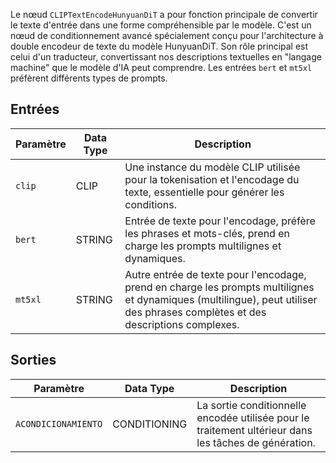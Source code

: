 Le nœud `CLIPTextEncodeHunyuanDiT` a pour fonction principale de convertir le texte d'entrée dans une forme compréhensible par le modèle. C'est un nœud de conditionnement avancé spécialement conçu pour l'architecture à double encodeur de texte du modèle HunyuanDiT.
Son rôle principal est celui d'un traducteur, convertissant nos descriptions textuelles en "langage machine" que le modèle d'IA peut comprendre. Les entrées `bert` et `mt5xl` préfèrent différents types de prompts.

## Entrées

| Paramètre | Data Type | Description |
|-----------|-----------|-------------|
| `clip` | CLIP | Une instance du modèle CLIP utilisée pour la tokenisation et l'encodage du texte, essentielle pour générer les conditions. |
| `bert` | STRING | Entrée de texte pour l'encodage, préfère les phrases et mots-clés, prend en charge les prompts multilignes et dynamiques. |
| `mt5xl` | STRING | Autre entrée de texte pour l'encodage, prend en charge les prompts multilignes et dynamiques (multilingue), peut utiliser des phrases complètes et des descriptions complexes. |

## Sorties

| Paramètre | Data Type | Description |
|-----------|-----------|-------------|
| `ACONDICIONAMIENTO` | CONDITIONING | La sortie conditionnelle encodée utilisée pour le traitement ultérieur dans les tâches de génération. |
